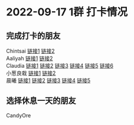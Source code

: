 # 2022-09-17 1群 打卡情况
## 完成打卡的朋友
Chintsai [链接1](http://mmbiz.qpic.cn/mmbiz_jpg/fKBOEML39zo1w3NTw3PVKUW8bzhPxXnOX3Jz9s70T7MBUkOOZfEYY06cN9mO46pjeVc784UL19gY0b3leQ4TicQ/0) [链接2](http://mmbiz.qpic.cn/mmbiz_jpg/fKBOEML39zo1w3NTw3PVKUW8bzhPxXnODDTLVHIKB0A93GEGINKhRxVgv7TIZcBbdL2fCiaQ10qRrfoMWnBJh7w/0) <br>Aaliyah [链接1](http://mmbiz.qpic.cn/mmbiz_jpg/aBaDwGIjEcGSUWwJ2Y7ibjo1o4iceVPwxNRbYEiag6QbbOGS64prb95AKGSibtYnVM6otPUmhgLBay8koTUpIGaJ0g/0) [链接2](http://mmbiz.qpic.cn/mmbiz_jpg/aBaDwGIjEcGSUWwJ2Y7ibjo1o4iceVPwxN8PcqWW2QUC36X5ia5ebKq16J2kpjfQVbYKOCia3D13iaZicHo34ELsdVdg/0) <br>Claudia [链接1](http://mmbiz.qpic.cn/mmbiz_jpg/EqM704vBbWBaG3HxoylayqLj9BgP6icStQH2RbFByrQpotQVAjHu4EVSheqcjEyUBQJzyibGnsNatIlVmdUbRNJQ/0) [链接2](http://mmbiz.qpic.cn/mmbiz_jpg/EqM704vBbWBaG3HxoylayqLj9BgP6icStYaFLguq6QDa16RZzcKLpEcLCW1B9uBygbebDEW9r32hhibxiaxibW0eMA/0) [链接3](http://mmbiz.qpic.cn/mmbiz_jpg/EqM704vBbWBaG3HxoylayqLj9BgP6icStYaFLguq6QDa16RZzcKLpEcLCW1B9uBygbebDEW9r32hhibxiaxibW0eMA/0) [链接4](http://mmbiz.qpic.cn/mmbiz_jpg/EqM704vBbWBaG3HxoylayqLj9BgP6icStYaFLguq6QDa16RZzcKLpEcLCW1B9uBygbebDEW9r32hhibxiaxibW0eMA/0) [链接5](http://mmbiz.qpic.cn/mmbiz_jpg/EqM704vBbWBaG3HxoylayqLj9BgP6icStQH2RbFByrQpotQVAjHu4EVSheqcjEyUBQJzyibGnsNatIlVmdUbRNJQ/0) [链接6](http://mmbiz.qpic.cn/mmbiz_jpg/EqM704vBbWBaG3HxoylayqLj9BgP6icStW9Njcfib4sjOZzasNnSq65icDGAoic2FRV2CsIPAziaS3GpicdgfaBkB42Q/0) <br>小葱良栽 [链接1](http://mmbiz.qpic.cn/mmbiz_jpg/rlzCzCGMBEoXcFicSCvhJFKFI80CtSZk9yLeImMcls32SLjZBnzPfmjR3iaa6NB5V8yibKyBEGuZOXKyUHkMqUslQ/0) [链接2](http://mmbiz.qpic.cn/mmbiz_jpg/rlzCzCGMBEoXcFicSCvhJFKFI80CtSZk9dEYQu6GEPVUbiaGiarXEN6QpYza3a2cfVPkjibQ3pt8KcAAkW66TXibH2w/0) <br>晨曦 [链接1](http://mmbiz.qpic.cn/mmbiz_jpg/4rYayDxu0jXb76amdl8ojyD9uibSbb8uvHrXKFibHg1nkdW6VjM2rRsFx8fPbq5ra7Kribj8zRqMjXMS9ne0zicK8A/0) [链接2](http://mmbiz.qpic.cn/mmbiz_jpg/4rYayDxu0jXb76amdl8ojyD9uibSbb8uvHrXKFibHg1nkdW6VjM2rRsFx8fPbq5ra7Kribj8zRqMjXMS9ne0zicK8A/0) [链接3](http://mmbiz.qpic.cn/mmbiz_jpg/4rYayDxu0jXb76amdl8ojyD9uibSbb8uvyuUY3G7bhkXTzTtf1VbA6t7N7oR4edTfHpRUKVYhM4YMXZod8BTiaHA/0) [链接4](http://mmbiz.qpic.cn/mmbiz_jpg/4rYayDxu0jXb76amdl8ojyD9uibSbb8uvHrXKFibHg1nkdW6VjM2rRsFx8fPbq5ra7Kribj8zRqMjXMS9ne0zicK8A/0) [链接5](http://mmbiz.qpic.cn/mmbiz_jpg/4rYayDxu0jXb76amdl8ojyD9uibSbb8uvyuUY3G7bhkXTzTtf1VbA6t7N7oR4edTfHpRUKVYhM4YMXZod8BTiaHA/0) <br>
## 选择休息一天的朋友
CandyOre

